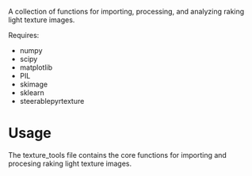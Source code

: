 A collection of functions for importing, processing, and analyzing raking light texture images.

Requires:

- numpy
- scipy
- matplotlib
- PIL
- skimage
- sklearn
- steerablepyrtexture



# Usage

The texture_tools file contains the core functions for importing and procesing raking light texture images.

